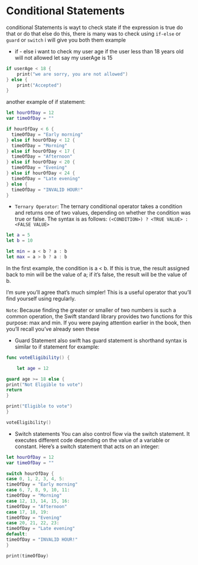 # Conditional Statements

conditional Statements is wayt to check state if the expression is true do that or do that else do this, there is many was to check using `if-else` or `guard` or `switch` i will give you both them example

- if - else
  i want to check my user age if the user less than 18 years old will not allowed
  let say my userAge is 15

```swift
if userAge < 18 {
    print("we are sorry, you are not allowed")
} else {
    print("Accepted")
}
```

another example of if statement:

```swift
let hourOfDay = 12
var timeOfDay = ""

if hourOfDay < 6 {
  timeOfDay = "Early morning"
} else if hourOfDay < 12 {
  timeOfDay = "Morning"
} else if hourOfDay < 17 {
  timeOfDay = "Afternoon"
} else if hourOfDay < 20 {
  timeOfDay = "Evening"
} else if hourOfDay < 24 {
  timeOfDay = "Late evening"
} else {
  timeOfDay = "INVALID HOUR!"
}
```

- `Ternary Operator`:
  The ternary conditional operator takes a condition and returns one of two values, depending on whether the condition was true or false. The syntax is as follows:
  `(<CONDITION>) ? <TRUE VALUE> : <FALSE VALUE>`

```swift
let a = 5
let b = 10

let min = a < b ? a : b
let max = a > b ? a : b
```

In the first example, the condition is a < b. If this is true, the result assigned back to min will be the value of a; if it’s false, the result will be the value of b.

I’m sure you’ll agree that’s much simpler! This is a useful operator that you’ll find yourself using regularly.

`Note`: Because finding the greater or smaller of two numbers is such a common operation, the Swift standard library provides two functions for this purpose: max and min. If you were paying attention earlier in the book, then you’ll recall you’ve already seen these

- Guard Statement
  also swift has guard statement is shorthand syntax is similar to if statement for example:

```swift
func voteEligibility() {

    let age = 12

guard age >= 18 else {
print("Not Eligible to vote")
return
}

print("Eligible to vote")
}

voteEligibility()
```

- Switch statements
  You can also control flow via the switch statement. It executes different code depending on the value of a variable or constant. Here’s a switch statement that acts on an integer:

```swift
let hourOfDay = 12
var timeOfDay = ""

switch hourOfDay {
case 0, 1, 2, 3, 4, 5:
timeOfDay = "Early morning"
case 6, 7, 8, 9, 10, 11:
timeOfDay = "Morning"
case 12, 13, 14, 15, 16:
timeOfDay = "Afternoon"
case 17, 18, 19:
timeOfDay = "Evening"
case 20, 21, 22, 23:
timeOfDay = "Late evening"
default:
timeOfDay = "INVALID HOUR!"
}

print(timeOfDay)
```
